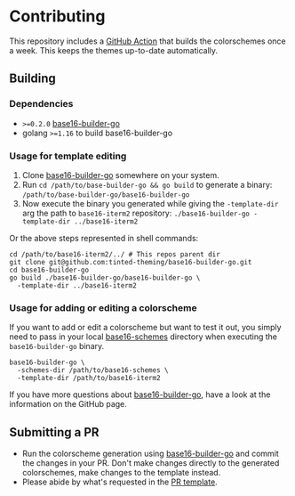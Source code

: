 # Contributing

This repository includes a [GitHub Action][3] that builds the
colorschemes once a week. This keeps the themes up-to-date
automatically.

## Building

### Dependencies

- `>=0.2.0` [base16-builder-go][1]
- golang `>=1.16` to build base16-builder-go

### Usage for template editing

1. Clone [base16-builder-go][1] somewhere on your system.
1. Run `cd /path/to/base-builder-go && go build` to generate a binary:
`/path/to/base-builder-go/base16-builder-go`
1. Now execute the binary you generated while giving the `-template-dir`
arg the path to `base16-iterm2` repository: `./base16-builder-go
-template-dir ../base16-iterm2`

Or the above steps represented in shell commands:

```shell 
cd /path/to/base16-iterm2/../ # This repos parent dir 
git clone git@github.com:tinted-theming/base16-builder-go.git
cd base16-builder-go
go build ./base16-builder-go/base16-builder-go \
  -template-dir ../base16-iterm2
```

### Usage for adding or editing a colorscheme

If you want to add or edit a colorscheme but want to test it out, you
simply need to pass in your local [base16-schemes][2] directory when
executing the `base16-builder-go` binary.

```shell
base16-builder-go \
  -schemes-dir /path/to/base16-schemes \
  -template-dir /path/to/base16-iterm2
```

If you have more questions about [base16-builder-go][1], have a look at
the information on the GitHub page.

## Submitting a PR

- Run the colorscheme generation using [base16-builder-go][1] and commit
  the changes in your PR. Don't make changes directly to the generated
  colorschemes, make changes to the template instead.
- Please abide by what's requested in the [PR template][4].

[1]: https://github.com/tinted-theming/base16-builder-go
[2]: https://github.com/tinted-theming/base16-schemes
[3]: .github/workflows/update.yml
[4]: .github/pull_request_template.md
